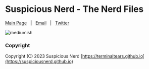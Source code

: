 # Suspicious Nerd - The Nerd Files

[Main Page](https://suspiciousnerd.github.io) &nbsp; | &nbsp; [Email](mailto:suspiciousnerd@proton.me) &nbsp; | &nbsp; [Twitter](https://twitter.com/suspiciousnerd) &nbsp;

![mediumish](assets/images/readmeimage.png)


### Copyright

Copyright (C) 2023 Suspicious Nerd [https://terminaltears.github.io](https://suspiciousnerd.github.io)
